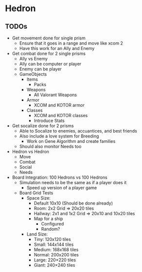 ﻿# Hedron

## TODOs
- Get movement done for single prism
    - Ensure that it goes in a range and move like xcom 2
    - Have this work for an Ally and Enemy
- Get combat done for 2 single prisms
    - Ally vs Enemy
    - Ally can be computer or player
    - Enemy can be player
    - GameObjects
        - Items
            - Packs
        - Weapons
            - All Valorant Weapons
        - Armor
            - XCOM and KOTOR armor
        - Classes
            - XCOM and KOTOR classes
            - Introduce Stats
- Get socalize done for 2 prisms
    - Able to Socalize to enemies, accuantices, and best friends
    - Also include a love system for Breeding
        - Work on Gene Algorithm and create families
    - Should also monitor Needs too
- Hedron vs Hedron
    - Move
    - Combat
    - Social
    - Needs
- Board Integration: 100 Hedrons vs 100 Hedrons
    - Simulation needs to be the same as if a player does it
        - Speed up version of a player game
    - Board Grid Tests
        - Space Size:
            - Default 10x10 (Should be done already)
            - Room: 2x2 Grid => 20x20 tiles
            - Hallway: 2x1 and 1x2 Grid => 20x10 and 10x20 tiles
            - Map for a ship
                - Configured
                - Random?
        - Land Size:
            - Tiny: 120x120 tiles
            - Small: 144x144 tiles
            - Medium: 168x168 tiles
            - Normal: 200x200 tiles
            - Large: 220×220 tiles
            - Giant: 240×240 tiles





